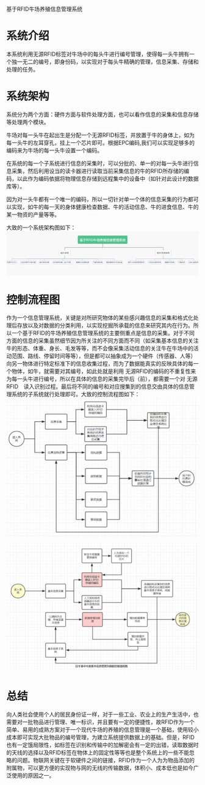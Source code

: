 基于RFID牛场养殖信息管理系统

# 系统介绍

本系统利用无源RFID标签对牛场中的每头牛进行编号管理，使得每一头牛拥有一个独一无二的编号，即身份码，以实现对于每头牛精确的管理，信息采集、存储和处理的任务。

# 系统架构

系统分为两个方面：硬件方面与软件处理方面，也可以看作信息的采集和信息存储等处理两个模块。

牛场对每一头牛在起出生是分配一个无源RFID标签，并放置于牛的身体上，如为每一头牛的左耳穿孔，挂上一个芯片即可。根据EPC编码,我们可以实现足够多的编码来为牛场的每一头牛设置一个编码。

在系统的每一个子系统进行信息的采集时，可以分批的、单一的对每一头牛进行信息采集，然后利用设当的读卡器进行读取当前采集信息的牛的RFID所存储的编码，以此作为编码依据将物理信息存储到远程集中的设备中（如针对此设计的数据库等）。

因为对一头牛都有一个唯一的编码，所以一切针对单一个体的信息采集的行为都可以实现，如牛的每一天的身体健康检查数据、牛的活动信息、牛的进食信息、牛的某一物资的产量等等。

大致的一个系统架构图如下： ![](./牛场信息管理系统架构图.PNG)

# 控制流程图

作为一个信息管理系统，关键是对所研究物体的某些感兴趣信息的采集和格式化处理后存放以及对数据的分类利用，以实现挖掘所承载的信息来研究其内在行为。所以一个基于RFID的牛场养殖信息管理系统的主要侧重点是信息的采集。对于不同方面的信息的采集虽然细节因为所关注的不同方面而不同（如采集基本信息的关注牛的形态、体重、身长、毛发等等，而不会像采集活动信息的关注牛在牛场中的活动范围、路线、停留时间等等），但是都可以抽象成为一个硬件（传感器、人等）向另一物体进行特定标准下的信息收集过程，而为了数据能真实的反映具体的每一个物体，如牛，就需要对其编号，如此处就是利用 无源RFID的编码的不重复性来为每一头牛进行编号，所以在具体的信息的采集完毕后（前），都需要一个对 无源RFID　读入识别过程。最后将不同的编号和对应搜集到的信息交由具体的信息管理系统的子系统就行处理即可。大致的控制流程图如下：![](./整体系统流程图.PNG)

![](./基本信息采集管理流程图.PNG)

# 总结

向人类社会使用个人的居民身份证一样，对于一些工业、农业上的生产生活中，也需要对一批物品进行管理、唯一标识，并且要有一定的便捷性，故RFID作为一个简单、易用的成熟方案对于一个现代牛场的养殖的信息管理是一个基础，使用较小成本即可实现大批物品的编号管理，为建立系统提供数据上的基础。但是，RFID也有一定饿局限性，如标签在识别和传输中的加解密会有一定的出错，读取数据时的天线的选择以及RFID标签在物体上的固定性等等也是整个系统上的一些不能忽略的问题。物联网关键在于软硬件之间的链接，RFID作为一个人为为物品添加的附属物，可以更方便的实现物与网的无线的传输数据，体积小、成本低也是如今广泛使用的原因之一。